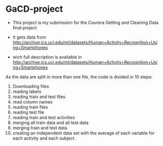 # GaCD-project

- This project is my submission for the Courera Getting and Cleaning Data final project

- It gets data from http://archive.ics.uci.edu/ml/datasets/Human+Activity+Recognition+Using+Smartphones
- wich full description is avaliable in http://archive.ics.uci.edu/ml/datasets/Human+Activity+Recognition+Using+Smartphones
 
As the data are split in more than one file, the code is divided in 10 steps:

1) Downloading files
2) reading labels
3) reading train and test files
4) read column names
5) reading train files
6) reading test file
7) reading train and test activities
8) merging all train data and all test data
9) merging train and test data
10) creating an independent data set with the average of each variable for each activity and each subject.
